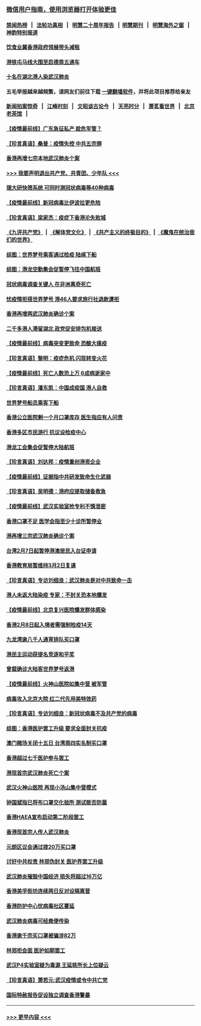 ### [微信用户指南，使用浏览器打开体验更佳](https://github.com/gfw-breaker/banned-news1/blob/master/indexes/wechat-guide.md?t=0)
#### [禁闻热榜](热点新闻.md?t=0)  &nbsp;&nbsp;|&nbsp;&nbsp; [法轮功真相](https://github.com/gfw-breaker/truth/blob/master/README.md?t=0) &nbsp;&nbsp;|&nbsp;&nbsp; [明慧二十周年报告](https://github.com/gfw-breaker/mh-reports/blob/master/README.md?t=0) &nbsp;&nbsp;|&nbsp;&nbsp;[明慧期刊](https://github.com/gfw-breaker/mh-qikan) &nbsp;&nbsp;|&nbsp;&nbsp; [明慧海外之窗](https://github.com/gfw-breaker/mh-news/blob/master/README.md?t=0) &nbsp;&nbsp;|&nbsp;&nbsp; [神韵特别报道](https://github.com/gfw-breaker/mh-news/blob/master/shenyun.md?t=0)
#### [饮食业冀香港政府领展带头减租](../pages/nsc415/n11864876.md?t=02131411) 
#### [港铁屯马线大围至启德周五通车](../pages/nsc415/n11864842.md?t=02131411) 
#### [十名在湖北港人染武汉肺炎](../pages/nsc415/n11864807.md?t=02131411) 
#### 五毛举报越来越频繁，请网友们前往下载 [一键翻墙软件](https://github.com/gfw-breaker/ssr-accounts)，并将此项目推荐给亲友
#### [新闻拍案惊奇](https://github.com/gfw-breaker/banned-news1/blob/master/pages/link4.md) &nbsp;&nbsp;|&nbsp;&nbsp; [江峰时刻](https://github.com/gfw-breaker/banned-news1/blob/master/pages/link4.md) &nbsp;&nbsp;|&nbsp;&nbsp; [文昭谈古论今](https://github.com/gfw-breaker/banned-news1/blob/master/pages/link4.md) &nbsp;&nbsp;|&nbsp;&nbsp; [天亮时分](https://github.com/gfw-breaker/banned-news1/blob/master/pages/link4.md) &nbsp;&nbsp;|&nbsp;&nbsp; [萧茗看世界](https://github.com/gfw-breaker/banned-news1/blob/master/pages/link4.md) &nbsp;&nbsp;|&nbsp;&nbsp; [北京老茶馆](https://github.com/gfw-breaker/banned-news1/blob/master/pages/link4.md) &nbsp;&nbsp;|&nbsp;&nbsp; 
#### [【疫情最前线】广东急征私产 趁危军管？](../pages/nsc415/n11864205.md?t=02131411) 
#### [【珍言真语】桑普：疫情失控 中共五宗罪](../pages/nsc415/n11864157.md?t=02131411) 
#### [香港再增七宗本地武汉肺炎个案](../pages/nsc415/n11862405.md?t=02131411) 
#### [>>> 我要声明退出共产党、共青团、少年队 <<<](https://github.com/begood0513/goodnews/blob/master/quit/letter.md) 
#### [理大研快筛系统 可同时测冠状病毒等40种病毒](../pages/nsc415/n11862376.md?t=02131411) 
#### [【疫情最前线】新冠病毒比伊波拉更危险](../pages/nsc415/n11862199.md?t=02131411) 
#### [【珍言真语】梁家杰：疫症下香港沦失败城](../pages/nsc415/n11861588.md?t=02131411) 
#### [《九评共产党》](https://github.com/begood0513/9ping.md/blob/master/README.md) &nbsp;|&nbsp; [《解体党文化》](../../../../jtdwh.md/blob/master/README.md)  &nbsp;|&nbsp; [《共产主义的终极目的》](../../../../gczydzjmd.md/blob/master/README.md) &nbsp;|&nbsp; [《魔鬼在统治我们的世界》](../../../../mgztzwmdsj.md/blob/master/README.md) 
#### [组图：世界梦号乘客通过检疫 陆续下船](../pages/nsc415/n11858302.md?t=02131411) 
#### [组图：港龙空勤集会促暂停飞往中国航班](../pages/nsc415/n11858190.md?t=02131411) 
#### [冠状病毒调查关键人 在非洲离奇死亡](../pages/nsc415/n11859798.md?t=02131411) 
#### [忧疫情拒搭世界梦号 港46人要求旅行社退款遭拒](../pages/nsc415/n11859849.md?t=02131411) 
#### [香港再增两武汉肺炎确诊个案](../pages/nsc415/n11859833.md?t=02131411) 
#### [二千多港人滞留湖北 政党促安排包机接送](../pages/nsc415/n11859831.md?t=02131411) 
#### [【疫情最前线】病毒突变更致命 恐酿大瘟疫](../pages/nsc415/n11859604.md?t=02131411) 
#### [【珍言真语】黎明：疫症危机 闪现转变火花](../pages/nsc415/n11859199.md?t=02131411) 
#### [【疫情最前线】死亡人数恐上万 6成病逝家中](../pages/nsc415/n11856687.md?t=02131411) 
#### [【珍言真语】潘东凯：中国成疫国 港人自救](../pages/nsc415/n11856962.md?t=02131411) 
#### [世界梦号船员乘客下船](../pages/nsc415/n11856883.md?t=02131411) 
#### [香港公立医院剩一个月口罩库存 医生指应有人问责](../pages/nsc415/n11856875.md?t=02131411) 
#### [香港多区市民游行 抗议设检疫中心](../pages/nsc415/n11856866.md?t=02131411) 
#### [港龙工会集会促暂停大陆航班](../pages/nsc415/n11856840.md?t=02131411) 
#### [【珍言真语】刘达邦：疫情重创港资企业](../pages/nsc415/n11854274.md?t=02131411) 
#### [【疫情最前线】证据指中共研发致命生化武器](../pages/nsc415/n11853087.md?t=02131411) 
#### [【珍言真语】吴明德：港府应提取储备救急](../pages/nsc415/n11852734.md?t=02131411) 
#### [【疫情最前线】武汉实验室抢专利不慎泄密](../pages/nsc415/n11850310.md?t=02131411) 
#### [香港口罩不足 医学会指至少十诊所暂停业](../pages/nsc415/n11850301.md?t=02131411) 
#### [港再增三宗武汉肺炎确诊个案](../pages/nsc415/n11850328.md?t=02131411) 
#### [台湾2月7日起暂停港澳居民入台证申请](../pages/nsc415/n11850304.md?t=02131411) 
#### [香港教育局暂维持3月2日复课](../pages/nsc415/n11850260.md?t=02131411) 
#### [【珍言真语】专访刘细良：武汉肺炎是对中共致命一击](../pages/nsc415/n11849934.md?t=02131411) 
#### [港人未返大陆染疫 专家：不封关恐本地爆发](../pages/nsc415/n11848021.md?t=02131411) 
#### [【疫情最前线】北京复兴医院爆发群体感染](../pages/nsc415/n11847626.md?t=02131411) 
#### [香港2月8日起入境者需强制检疫14天](../pages/nsc415/n11847658.md?t=02131411) 
#### [九龙湾逾八千人通宵排队买口罩](../pages/nsc415/n11847647.md?t=02131411) 
#### [港民主运动获提名竞逐和平奖](../pages/nsc415/n11847633.md?t=02131411) 
#### [曾载确诊大陆客世界梦号返港](../pages/nsc415/n11847608.md?t=02131411) 
#### [【疫情最前线】火神山医院如集中营 被军管](../pages/nsc415/n11847524.md?t=02131411) 
#### [病毒攻入北京大院 红二代先用美特效药](../pages/nsc415/n11847427.md?t=02131411) 
#### [【珍言真语】专访刘细良：新冠状病毒不及共产党的病毒](../pages/nsc415/n11847164.md?t=02131411) 
#### [组图：香港医护罢工升级 要求全面封关抗疫](../pages/nsc415/n11844107.md?t=02131411) 
#### [澳门赌场关闭十五日 台湾周四实名制买口罩](../pages/nsc415/n11845083.md?t=02131411) 
#### [香港超过七千医护参与罢工](../pages/nsc415/n11845051.md?t=02131411) 
#### [港现首宗武汉肺炎死亡个案](../pages/nsc415/n11844998.md?t=02131411) 
#### [武汉火神山医院 再现小汤山集中营模式](../pages/nsc415/n11844763.md?t=02131411) 
#### [钟国斌指已将布口罩交化验所 测试能否防菌](../pages/nsc415/n11842783.md?t=02131411) 
#### [香港HAEA宣布启动第二阶段罢工](../pages/nsc415/n11842723.md?t=02131411) 
#### [香港现首宗人传人武汉肺炎](../pages/nsc415/n11842766.md?t=02131411) 
#### [元朗区议会通过拨20万买口罩](../pages/nsc415/n11842754.md?t=02131411) 
#### [讨好中共权贵 林郑伪封关 医护界罢工升级](../pages/nsc415/n11842359.md?t=02131411) 
#### [武汉肺炎摧毁中国经济 损失将超过16万亿](../pages/nsc415/n11839723.md?t=02131411) 
#### [香港美孚街坊连续两日反对设隔离营](../pages/nsc415/n11839962.md?t=02131411) 
#### [香港防护中心忧病毒社区蔓延](../pages/nsc415/n11839933.md?t=02131411) 
#### [武汉肺炎病毒可经粪便传染](../pages/nsc415/n11839939.md?t=02131411) 
#### [香港逾千宗买口罩被骗涉82万](../pages/nsc415/n11839914.md?t=02131411) 
#### [林郑拒会面 医护如期罢工](../pages/nsc415/n11839892.md?t=02131411) 
#### [武汉P4实验室疑为毒源 王延轶所长上位疑云](../pages/nsc415/n11835543.md?t=02131411) 
#### [【珍言真语】萧若元:武汉疫情或令中共亡党](../pages/nsc415/n11829394.md?t=02131411) 
#### [国际特赦报告促设独立调查香港警暴](../pages/nsc415/n11833845.md?t=02131411) 

----
#### [ >>> 更早内容 <<< ](../indexes/nsc415-earlier.md)
